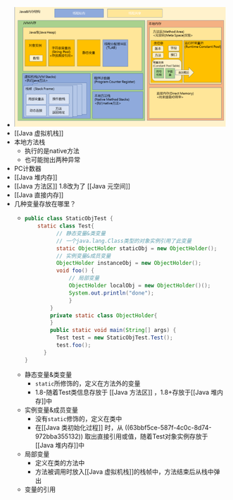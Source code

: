 - ![image.png](../assets/image_1673252384599_0.png)
- [[Java 虚拟机栈]]
- 本地方法栈
	- 执行的是native方法
	- 也可能抛出两种异常
- PC计数器
- [[Java 堆内存]]
- [[Java 方法区]] 1.8改为了 [[Java 元空间]]
- [[Java 直接内存]]
- 几种变量存放在哪里？
	- ```java
	  public class StaticObjTest {
	      static class Test{
	            // 静态变量&类变量
	            // 一个java.lang.Class类型的对象实例引用了此变量
	            static ObjectHolder staticObj = new ObjectHolder();
	            // 实例变量&成员变量
	            ObjectHolder instanceObj = new ObjectHolder();
	            void foo() {
	                // 局部变量
	                ObjectHolder localObj = new ObjectHolder()();
	                System.out.println("done");
	                }
	          }
	          private static class ObjectHolder{
	          }
	          public static void main(String[] args) {
	            Test test = new StaticObjTest.Test();
	            test.foo();
	      	}
	  }
	  
	  ```
	- 静态变量&类变量
		- `static`所修饰的，定义在方法外的变量
		- 1.8-随着Test类信息存放于 [[Java 方法区]] ，1.8+存放于[[Java 堆内存]]中
	- 实例变量&成员变量
		- 没有`static`修饰的，定义在类中
		- 在[[Java 类初始化过程]] 时，从 ((63bbf5ce-587f-4c0c-8d74-972bba355132)) 取出直接引用或值，随着Test对象实例存放于[[Java 堆内存]]中
	- 局部变量
		- 定义在类的方法中
		- 方法被调用时放入[[Java 虚拟机栈]]的栈帧中，方法结束后从栈中弹出
	- 变量的引用